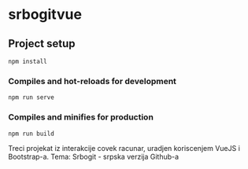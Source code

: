 # srbogitvue

## Project setup
```
npm install
```

### Compiles and hot-reloads for development
```
npm run serve
```

### Compiles and minifies for production
```
npm run build
```

Treci projekat iz interakcije covek racunar, uradjen koriscenjem VueJS i Bootstrap-a. 
Tema: Srbogit - srpska verzija Github-a
